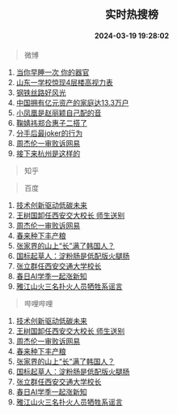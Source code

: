 <div align="center"><h2>实时热搜榜</h2><h4>2024-03-19 19:28:02</h4></div>

> 微博  

1. [当你早睡一次 你的器官](https://s.weibo.com/weibo?q=%E5%BD%93%E4%BD%A0%E6%97%A9%E7%9D%A1%E4%B8%80%E6%AC%A1%20%E4%BD%A0%E7%9A%84%E5%99%A8%E5%AE%98&t=31&band_rank=1&Refer=top)<br />
2. [山东一学校惊现4层楼高视力表](https://s.weibo.com/weibo?q=%23%E5%B1%B1%E4%B8%9C%E4%B8%80%E5%AD%A6%E6%A0%A1%E6%83%8A%E7%8E%B04%E5%B1%82%E6%A5%BC%E9%AB%98%E8%A7%86%E5%8A%9B%E8%A1%A8%23&t=31&band_rank=2&Refer=top)<br />
3. [钢铁丝路好风光](https://s.weibo.com/weibo?q=%23%E9%92%A2%E9%93%81%E4%B8%9D%E8%B7%AF%E5%A5%BD%E9%A3%8E%E5%85%89%23&t=31&band_rank=3&Refer=top)<br />
4. [中国拥有亿元资产的家庭达13.3万户](https://s.weibo.com/weibo?q=%23%E4%B8%AD%E5%9B%BD%E6%8B%A5%E6%9C%89%E4%BA%BF%E5%85%83%E8%B5%84%E4%BA%A7%E7%9A%84%E5%AE%B6%E5%BA%AD%E8%BE%BE13.3%E4%B8%87%E6%88%B7%23&t=31&band_rank=4&Refer=top)<br />
5. [小凤凰是赵丽颖自己配的音](https://s.weibo.com/weibo?q=%23%E5%B0%8F%E5%87%A4%E5%87%B0%E6%98%AF%E8%B5%B5%E4%B8%BD%E9%A2%96%E8%87%AA%E5%B7%B1%E9%85%8D%E7%9A%84%E9%9F%B3%23&t=31&band_rank=5&Refer=top)<br />
6. [鞠婧祎郑合惠子二搭了](https://s.weibo.com/weibo?q=%23%E9%9E%A0%E5%A9%A7%E7%A5%8E%E9%83%91%E5%90%88%E6%83%A0%E5%AD%90%E4%BA%8C%E6%90%AD%E4%BA%86%23&t=31&band_rank=6&Refer=top)<br />
7. [分手后最joker的行为](https://s.weibo.com/weibo?q=%23%E5%88%86%E6%89%8B%E5%90%8E%E6%9C%80joker%E7%9A%84%E8%A1%8C%E4%B8%BA%23&t=31&band_rank=7&Refer=top)<br />
8. [周杰伦一审败诉网易](https://s.weibo.com/weibo?q=%23%E5%91%A8%E6%9D%B0%E4%BC%A6%E4%B8%80%E5%AE%A1%E8%B4%A5%E8%AF%89%E7%BD%91%E6%98%93%23&t=31&band_rank=8&Refer=top)<br />
9. [接下来杭州是这样的](https://s.weibo.com/weibo?q=%23%E6%8E%A5%E4%B8%8B%E6%9D%A5%E6%9D%AD%E5%B7%9E%E6%98%AF%E8%BF%99%E6%A0%B7%E7%9A%84%23&t=31&band_rank=9&Refer=top)<br />

> 知乎  


> 百度  

1. [技术创新驱动低碳未来](https://www.baidu.com/s?wd=%E6%8A%80%E6%9C%AF%E5%88%9B%E6%96%B0%E9%A9%B1%E5%8A%A8%E4%BD%8E%E7%A2%B3%E6%9C%AA%E6%9D%A5&sa=fyb_news&rsv_dl=fyb_news)<br />
2. [王树国卸任西安交大校长 师生送别](https://www.baidu.com/s?wd=%E7%8E%8B%E6%A0%91%E5%9B%BD%E5%8D%B8%E4%BB%BB%E8%A5%BF%E5%AE%89%E4%BA%A4%E5%A4%A7%E6%A0%A1%E9%95%BF+%E5%B8%88%E7%94%9F%E9%80%81%E5%88%AB&sa=fyb_news&rsv_dl=fyb_news)<br />
3. [周杰伦一审败诉网易](https://www.baidu.com/s?wd=%E5%91%A8%E6%9D%B0%E4%BC%A6%E4%B8%80%E5%AE%A1%E8%B4%A5%E8%AF%89%E7%BD%91%E6%98%93&sa=fyb_news&rsv_dl=fyb_news)<br />
4. [春来种下丰产粮](https://www.baidu.com/s?wd=%E6%98%A5%E6%9D%A5%E7%A7%8D%E4%B8%8B%E4%B8%B0%E4%BA%A7%E7%B2%AE&sa=fyb_news&rsv_dl=fyb_news)<br />
5. [张家界的山上“长”满了韩国人？](https://www.baidu.com/s?wd=%E5%BC%A0%E5%AE%B6%E7%95%8C%E7%9A%84%E5%B1%B1%E4%B8%8A%E2%80%9C%E9%95%BF%E2%80%9D%E6%BB%A1%E4%BA%86%E9%9F%A9%E5%9B%BD%E4%BA%BA%EF%BC%9F&sa=fyb_news&rsv_dl=fyb_news)<br />
6. [国标起草人：淀粉肠是低配版火腿肠](https://www.baidu.com/s?wd=%E5%9B%BD%E6%A0%87%E8%B5%B7%E8%8D%89%E4%BA%BA%EF%BC%9A%E6%B7%80%E7%B2%89%E8%82%A0%E6%98%AF%E4%BD%8E%E9%85%8D%E7%89%88%E7%81%AB%E8%85%BF%E8%82%A0&sa=fyb_news&rsv_dl=fyb_news)<br />
7. [张立群任西安交通大学校长](https://www.baidu.com/s?wd=%E5%BC%A0%E7%AB%8B%E7%BE%A4%E4%BB%BB%E8%A5%BF%E5%AE%89%E4%BA%A4%E9%80%9A%E5%A4%A7%E5%AD%A6%E6%A0%A1%E9%95%BF&sa=fyb_news&rsv_dl=fyb_news)<br />
8. [春日AI学季一起涨新知](https://www.baidu.com/s?wd=%E6%98%A5%E6%97%A5AI%E5%AD%A6%E5%AD%A3%E4%B8%80%E8%B5%B7%E6%B6%A8%E6%96%B0%E7%9F%A5&sa=fyb_news&rsv_dl=fyb_news)<br />
9. [雅江山火三名扑火人员牺牲系谣言](https://www.baidu.com/s?wd=%E9%9B%85%E6%B1%9F%E5%B1%B1%E7%81%AB%E4%B8%89%E5%90%8D%E6%89%91%E7%81%AB%E4%BA%BA%E5%91%98%E7%89%BA%E7%89%B2%E7%B3%BB%E8%B0%A3%E8%A8%80&sa=fyb_news&rsv_dl=fyb_news)<br />

> 哔哩哔哩  

1. [技术创新驱动低碳未来](https://www.baidu.com/s?wd=%E6%8A%80%E6%9C%AF%E5%88%9B%E6%96%B0%E9%A9%B1%E5%8A%A8%E4%BD%8E%E7%A2%B3%E6%9C%AA%E6%9D%A5&sa=fyb_news&rsv_dl=fyb_news)<br />
2. [王树国卸任西安交大校长 师生送别](https://www.baidu.com/s?wd=%E7%8E%8B%E6%A0%91%E5%9B%BD%E5%8D%B8%E4%BB%BB%E8%A5%BF%E5%AE%89%E4%BA%A4%E5%A4%A7%E6%A0%A1%E9%95%BF+%E5%B8%88%E7%94%9F%E9%80%81%E5%88%AB&sa=fyb_news&rsv_dl=fyb_news)<br />
3. [周杰伦一审败诉网易](https://www.baidu.com/s?wd=%E5%91%A8%E6%9D%B0%E4%BC%A6%E4%B8%80%E5%AE%A1%E8%B4%A5%E8%AF%89%E7%BD%91%E6%98%93&sa=fyb_news&rsv_dl=fyb_news)<br />
4. [春来种下丰产粮](https://www.baidu.com/s?wd=%E6%98%A5%E6%9D%A5%E7%A7%8D%E4%B8%8B%E4%B8%B0%E4%BA%A7%E7%B2%AE&sa=fyb_news&rsv_dl=fyb_news)<br />
5. [张家界的山上“长”满了韩国人？](https://www.baidu.com/s?wd=%E5%BC%A0%E5%AE%B6%E7%95%8C%E7%9A%84%E5%B1%B1%E4%B8%8A%E2%80%9C%E9%95%BF%E2%80%9D%E6%BB%A1%E4%BA%86%E9%9F%A9%E5%9B%BD%E4%BA%BA%EF%BC%9F&sa=fyb_news&rsv_dl=fyb_news)<br />
6. [国标起草人：淀粉肠是低配版火腿肠](https://www.baidu.com/s?wd=%E5%9B%BD%E6%A0%87%E8%B5%B7%E8%8D%89%E4%BA%BA%EF%BC%9A%E6%B7%80%E7%B2%89%E8%82%A0%E6%98%AF%E4%BD%8E%E9%85%8D%E7%89%88%E7%81%AB%E8%85%BF%E8%82%A0&sa=fyb_news&rsv_dl=fyb_news)<br />
7. [张立群任西安交通大学校长](https://www.baidu.com/s?wd=%E5%BC%A0%E7%AB%8B%E7%BE%A4%E4%BB%BB%E8%A5%BF%E5%AE%89%E4%BA%A4%E9%80%9A%E5%A4%A7%E5%AD%A6%E6%A0%A1%E9%95%BF&sa=fyb_news&rsv_dl=fyb_news)<br />
8. [春日AI学季一起涨新知](https://www.baidu.com/s?wd=%E6%98%A5%E6%97%A5AI%E5%AD%A6%E5%AD%A3%E4%B8%80%E8%B5%B7%E6%B6%A8%E6%96%B0%E7%9F%A5&sa=fyb_news&rsv_dl=fyb_news)<br />
9. [雅江山火三名扑火人员牺牲系谣言](https://www.baidu.com/s?wd=%E9%9B%85%E6%B1%9F%E5%B1%B1%E7%81%AB%E4%B8%89%E5%90%8D%E6%89%91%E7%81%AB%E4%BA%BA%E5%91%98%E7%89%BA%E7%89%B2%E7%B3%BB%E8%B0%A3%E8%A8%80&sa=fyb_news&rsv_dl=fyb_news)<br />

